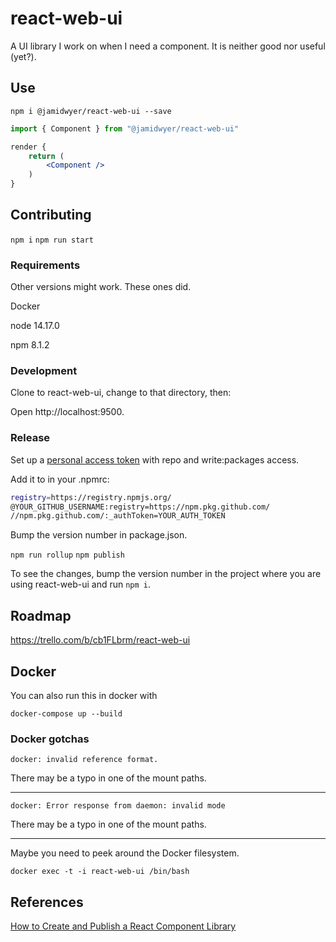 # react-web-ui

A UI library I work on when I need a component. It is neither good nor useful (yet?).

## Use

`npm i @jamidwyer/react-web-ui --save`

```jsx
import { Component } from "@jamidwyer/react-web-ui"

render {
    return (
        <Component />
    )
}
```

## Contributing

`npm i`
`npm run start`

### Requirements

Other versions might work. These ones did.

Docker

node 14.17.0

npm 8.1.2

### Development

Clone to react-web-ui, change to that directory, then:

Open http://localhost:9500.

### Release

Set up a [personal access token](https://github.com/settings/tokens) with repo and write:packages access.

Add it to in your .npmrc:

```sh
registry=https://registry.npmjs.org/
@YOUR_GITHUB_USERNAME:registry=https://npm.pkg.github.com/
//npm.pkg.github.com/:_authToken=YOUR_AUTH_TOKEN
```

Bump the version number in package.json.

`npm run rollup`
`npm publish`

To see the changes, bump the version number in the project where you are using react-web-ui and run `npm i`.

## Roadmap

https://trello.com/b/cb1FLbrm/react-web-ui

## Docker

You can also run this in docker with

`docker-compose up --build`

### Docker gotchas

`docker: invalid reference format.`

There may be a typo in one of the mount paths.

---

`docker: Error response from daemon: invalid mode`

There may be a typo in one of the mount paths.

---

Maybe you need to peek around the Docker filesystem.

`docker exec -t -i react-web-ui /bin/bash`

## References

[How to Create and Publish a React Component Library](https://dev.to/alexeagleson/how-to-create-and-publish-a-react-component-library-2oe)
